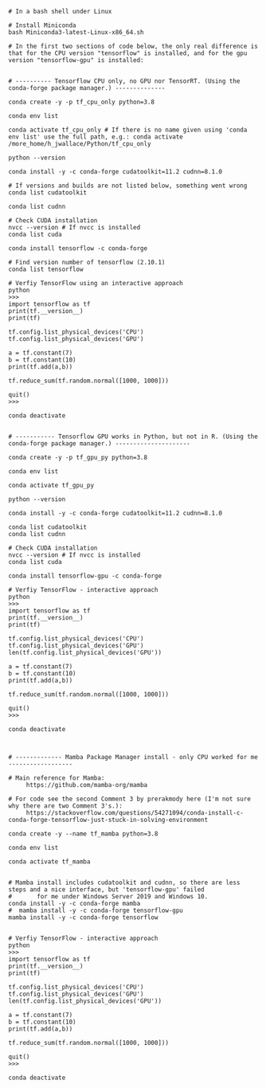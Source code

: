      
   
    # In a bash shell under Linux
    
    # Install Miniconda
    bash Miniconda3-latest-Linux-x86_64.sh
    
    # In the first two sections of code below, the only real difference is that for the CPU version "tensorflow" is installed, and for the gpu version "tensorflow-gpu" is installed:
       
    
    # ---------- Tensorflow CPU only, no GPU nor TensorRT. (Using the conda-forge package manager.) --------------
    
    conda create -y -p tf_cpu_only python=3.8
    
    conda env list
    
    conda activate tf_cpu_only # If there is no name given using 'conda env list' use the full path, e.g.: conda activate /more_home/h_jwallace/Python/tf_cpu_only
    
    python --version
    
    conda install -y -c conda-forge cudatoolkit=11.2 cudnn=8.1.0
    
    # If versions and builds are not listed below, something went wrong
    conda list cudatoolkit
    
    conda list cudnn
         
    # Check CUDA installation 
    nvcc --version # If nvcc is installed
    conda list cuda
        
    conda install tensorflow -c conda-forge
    
    # Find version number of tensorflow (2.10.1)
    conda list tensorflow
        
    # Verfiy TensorFlow using an interactive approach
    python
    >>> 
    import tensorflow as tf
    print(tf.__version__)
    print(tf)
    
    tf.config.list_physical_devices('CPU')
    tf.config.list_physical_devices('GPU')
    
    a = tf.constant(7)
    b = tf.constant(10)
    print(tf.add(a,b))
    
    tf.reduce_sum(tf.random.normal([1000, 1000]))
    
    quit()
    >>> 
    
    conda deactivate
    
 
    # ----------- Tensorflow GPU works in Python, but not in R. (Using the conda-forge package manager.) ---------------------
    
    conda create -y -p tf_gpu_py python=3.8
    
    conda env list
    
    conda activate tf_gpu_py
    
    python --version
    
    conda install -y -c conda-forge cudatoolkit=11.2 cudnn=8.1.0
    
    conda list cudatoolkit
    conda list cudnn
    
    # Check CUDA installation 
    nvcc --version # If nvcc is installed
    conda list cuda
    
    conda install tensorflow-gpu -c conda-forge
      
    # Verfiy TensorFlow - interactive approach
    python
    >>> 
    import tensorflow as tf
    print(tf.__version__)
    print(tf)
    
    tf.config.list_physical_devices('CPU')
    tf.config.list_physical_devices('GPU')
    len(tf.config.list_physical_devices('GPU'))
    
    a = tf.constant(7)
    b = tf.constant(10)
    print(tf.add(a,b))
    
    tf.reduce_sum(tf.random.normal([1000, 1000]))
    
    quit()
    >>> 
    
    conda deactivate
    
    
    
    # ------------- Mamba Package Manager install - only CPU worked for me ------------------
    
    # Main reference for Mamba:
         https://github.com/mamba-org/mamba
    
    # For code see the second Comment 3 by prerakmody here (I'm not sure why there are two Comment 3's.): 
         https://stackoverflow.com/questions/54271094/conda-install-c-conda-forge-tensorflow-just-stuck-in-solving-environment
    
    conda create -y --name tf_mamba python=3.8
    
    conda env list
    
    conda activate tf_mamba
    
    
    # Mamba install includes cudatoolkit and cudnn, so there are less steps and a nice interface, but 'tensorflow-gpu' failed  
    #       for me under Windows Server 2019 and Windows 10.
    conda install -y -c conda-forge mamba
    #  mamba install -y -c conda-forge tensorflow-gpu   
    mamba install -y -c conda-forge tensorflow 
    
       
    # Verfiy TensorFlow - interactive approach
    python
    >>> 
    import tensorflow as tf
    print(tf.__version__)
    print(tf)
    
    tf.config.list_physical_devices('CPU')
    tf.config.list_physical_devices('GPU')
    len(tf.config.list_physical_devices('GPU'))
    
    a = tf.constant(7)
    b = tf.constant(10)
    print(tf.add(a,b))
    
    tf.reduce_sum(tf.random.normal([1000, 1000]))
    
    quit()
    >>> 
    
    conda deactivate
     
   
